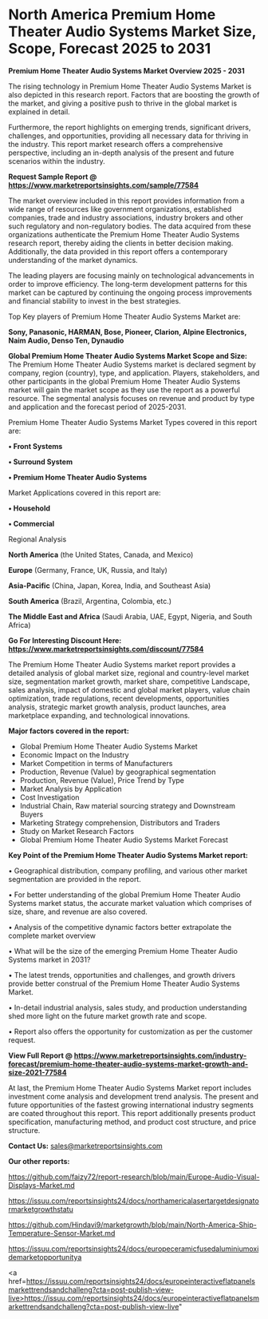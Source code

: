 # North America Premium Home Theater Audio Systems Market Size, Scope, Forecast 2025 to 2031

<Strong> Premium Home Theater Audio Systems Market Overview 2025 - 2031</strong>

The rising technology in Premium Home Theater Audio Systems Market is also depicted in this research report. Factors that are boosting the growth of the market, and giving a positive push to thrive in the global market is explained in detail.

Furthermore, the report highlights on emerging trends, significant drivers, challenges, and opportunities, providing all necessary data for thriving in the industry. This report market research offers a comprehensive perspective, including an in-depth analysis of the present and future scenarios within the industry.

<strong>Request Sample Report @ <a href=https://www.marketreportsinsights.com/sample/77584>https://www.marketreportsinsights.com/sample/77584</a></strong>

The market overview included in this report provides information from a wide range of resources like government organizations, established companies, trade and industry associations, industry brokers and other such regulatory and non-regulatory bodies. The data acquired from these organizations authenticate the Premium Home Theater Audio Systems research report, thereby aiding the clients in better decision making. Additionally, the data provided in this report offers a contemporary understanding of the market dynamics.

The leading players are focusing mainly on technological advancements in order to improve efficiency. The long-term development patterns for this market can be captured by continuing the ongoing process improvements and financial stability to invest in the best strategies.

Top Key players of Premium Home Theater Audio Systems Market are:

<strong>Sony, Panasonic, HARMAN, Bose, Pioneer, Clarion, Alpine Electronics, Naim Audio, Denso Ten, Dynaudio</strong>

<strong><b>Global Premium Home Theater Audio Systems Market Scope and Size:</b></strong>
The Premium Home Theater Audio Systems market is declared segment by company, region (country), type, and application. Players, stakeholders, and other participants in the global Premium Home Theater Audio Systems market will gain the market scope as they use the report as a powerful resource. The segmental analysis focuses on revenue and product by type and application and the forecast period of 2025-2031.

Premium Home Theater Audio Systems Market Types covered in this report are:

<strong>• Front Systems

• Surround System

• Premium Home Theater Audio Systems</strong>

Market Applications covered in this report are:

<strong>• Household

• Commercial</strong> 

Regional Analysis

<strong>North America</strong> (the United States, Canada, and Mexico)

<strong>Europe</strong> (Germany, France, UK, Russia, and Italy)

<strong>Asia-Pacific</strong> (China, Japan, Korea, India, and Southeast Asia)

<strong>South America</strong> (Brazil, Argentina, Colombia, etc.)

<strong>The Middle East and Africa</strong> (Saudi Arabia, UAE, Egypt, Nigeria, and South Africa)

<strong>Go For Interesting Discount Here: <a href=https://www.marketreportsinsights.com/discount/77584>https://www.marketreportsinsights.com/discount/77584</a></strong>

The Premium Home Theater Audio Systems market report provides a detailed analysis of global market size, regional and country-level market size, segmentation market growth, market share, competitive Landscape, sales analysis, impact of domestic and global market players, value chain optimization, trade regulations, recent developments, opportunities analysis, strategic market growth analysis, product launches, area marketplace expanding, and technological innovations.

<strong><b>Major factors covered in the report:</b></strong>
<ul>
  <li>Global Premium Home Theater Audio Systems Market </li>
  <li>Economic Impact on the Industry</li>
  <li>Market Competition in terms of Manufacturers</li>
  <li>Production, Revenue (Value) by geographical segmentation</li>
  <li>Production, Revenue (Value), Price Trend by Type</li>
  <li>Market Analysis by Application</li>
  <li>Cost Investigation</li>
  <li>Industrial Chain, Raw material sourcing strategy and Downstream Buyers</li>
  <li>Marketing Strategy comprehension, Distributors and Traders</li>
  <li>Study on Market Research Factors</li>
  <li>Global Premium Home Theater Audio Systems Market Forecast</li>
</ul>

<strong><b>Key Point of the Premium Home Theater Audio Systems Market report:</b></strong>

• Geographical distribution, company profiling, and various other market segmentation are provided in the report.

• For better understanding of the global Premium Home Theater Audio Systems market status, the accurate market valuation which comprises of size, share, and revenue are also covered.

• Analysis of the competitive dynamic factors better extrapolate the complete market overview

• What will be the size of the emerging Premium Home Theater Audio Systems market in 2031?

• The latest trends, opportunities and challenges, and growth drivers provide better construal of the Premium Home Theater Audio Systems Market.

• In-detail industrial analysis, sales study, and production understanding shed more light on the future market growth rate and scope.

• Report also offers the opportunity for customization as per the customer request.

<strong><b>View Full Report @ <a href=https://www.marketreportsinsights.com/industry-forecast/premium-home-theater-audio-systems-market-growth-and-size-2021-77584>https://www.marketreportsinsights.com/industry-forecast/premium-home-theater-audio-systems-market-growth-and-size-2021-77584</a></b></strong>


At last, the Premium Home Theater Audio Systems Market report includes investment come analysis and development trend analysis. The present and future opportunities of the fastest growing international industry segments are coated throughout this report. This report additionally presents product specification, manufacturing method, and product cost structure, and price structure.

<strong>Contact Us:</strong>
sales@marketreportsinsights.com

<strong>Our other reports:</strong>

<a href=https://github.com/faizy72/report-research/blob/main/Europe-Audio-Visual-Displays-Market.md>https://github.com/faizy72/report-research/blob/main/Europe-Audio-Visual-Displays-Market.md</a>

<a href=https://issuu.com/reportsinsights24/docs/northamericalasertargetdesignatormarketgrowthstatu>https://issuu.com/reportsinsights24/docs/northamericalasertargetdesignatormarketgrowthstatu</a>

<a href=https://github.com/Hindavi9/marketgrowth/blob/main/North-America-Ship-Temperature-Sensor-Market.md>https://github.com/Hindavi9/marketgrowth/blob/main/North-America-Ship-Temperature-Sensor-Market.md</a>

<a href=https://issuu.com/reportsinsights24/docs/europeceramicfusedaluminiumoxidemarketopportunitya>https://issuu.com/reportsinsights24/docs/europeceramicfusedaluminiumoxidemarketopportunitya</a>

<a href=https://issuu.com/reportsinsights24/docs/europeinteractiveflatpanelsmarkettrendsandchalleng?cta=post-publish-view-live>https://issuu.com/reportsinsights24/docs/europeinteractiveflatpanelsmarkettrendsandchalleng?cta=post-publish-view-live</a>"
